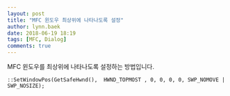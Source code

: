 ```yaml
---
layout: post
title: "MFC 윈도우 최상위에 나타나도록 설정"
author: lynn.baek
date: 2018-06-19 18:19
tags: [MFC, Dialog]
comments: true
---
```


MFC 윈도우를 최상위에 나타나도록 설정하는 방법입니다.

`::SetWindowPos(GetSafeHwnd(),  HWND_TOPMOST , 0, 0, 0, 0, SWP_NOMOVE | SWP_NOSIZE); `